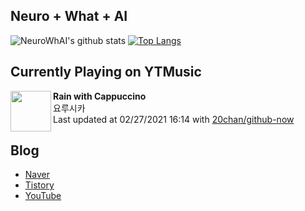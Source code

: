 ## Neuro + What + AI

![NeuroWhAI's github stats](https://github-readme-stats.vercel.app/api?username=neurowhai&count_private=true&show_icons=true)
[![Top Langs](https://github-readme-stats.vercel.app/api/top-langs/?username=neurowhai&layout=compact)](https://github.com/anuraghazra/github-readme-stats)

## Currently Playing on YTMusic

[<img align="left" height="65" src="https://lh3.googleusercontent.com/TGMRM0FiXzn8AMOvFmtDQJoPaIEs0d8sptO272C9UmkYNL8VUcRApF7eA0m6gbkaV58elX73hRh21--g7g">](https://music.youtube.com/channel/UCabLXblrQG4cO8F9qdd4Xsw)

**Rain with Cappuccino**  
요루시카  
Last updated at 02/27/2021 16:14 with [20chan/github-now](https://github.com/20chan/github-now)

## Blog

- [Naver](http://blog.naver.com/neurowhai)
- [Tistory](http://neurowhai.tistory.com/)
- [YouTube](https://www.youtube.com/channel/UCB_v1xU6laBHOeH6z4L-Mtw)
